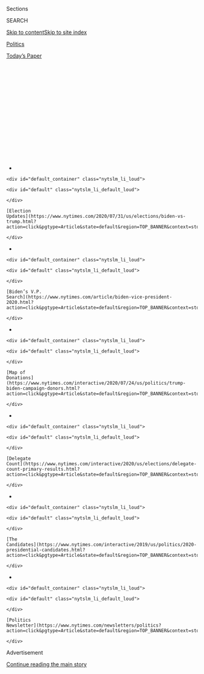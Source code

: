 <div id="app">

<div>

<div>

<div>

<div class="NYTAppHideMasthead css-1q2w90k e1suatyy0">

<div class="section css-ui9rw0 e1suatyy2">

<div class="css-eph4ug er09x8g0">

<div class="css-6n7j50">

</div>

<span class="css-1dv1kvn">Sections</span>

<div class="css-10488qs">

<span class="css-1dv1kvn">SEARCH</span>

</div>

[Skip to content](#site-content)[Skip to site
index](#site-index)

</div>

<div id="masthead-section-label" class="css-1wr3we4 eaxe0e00">

[Politics](https://www.nytimes.com/section/politics)

</div>

<div class="css-10698na e1huz5gh0">

</div>

</div>

<div id="masthead-bar-one" class="section hasLinks css-15hmgas e1csuq9d3">

<div class="css-uqyvli e1csuq9d0">

</div>

<div class="css-1uqjmks e1csuq9d1">

</div>

<div class="css-9e9ivx">

[](https://myaccount.nytimes.com/auth/login?response_type=cookie&client_id=vi)

</div>

<div class="css-1bvtpon e1csuq9d2">

[Today’s
Paper](https://www.nytimes.com/section/todayspaper)

</div>

</div>

</div>

</div>

<div data-aria-hidden="false">

<div id="site-content" data-role="main">

<div>

<div class="css-1aor85t" style="opacity:0.000000001;z-index:-1;visibility:hidden">

<div class="css-1hqnpie">

<div class="css-epjblv">

<span class="css-17xtcya">[Politics](/section/politics)</span><span class="css-x15j1o">|</span><span class="css-fwqvlz">Does
Vote-by-Mail Favor Democrats? No. It’s a False Argument by
Trump.</span>

</div>

<div class="css-k008qs">

<div class="css-1iwv8en">

<span class="css-18z7m18"></span>

<div>

</div>

</div>

<span class="css-1n6z4y">https://nyti.ms/2XlIonH</span>

<div class="css-1705lsu">

<div class="css-4xjgmj">

<div class="css-4skfbu" data-role="toolbar" data-aria-label="Social Media Share buttons, Save button, and Comments Panel with current comment count" data-testid="share-tools">

  - 
  - 
  - 
  - 
    
    <div class="css-6n7j50">
    
    </div>

  - 
  - 

</div>

</div>

</div>

</div>

</div>

</div>

<div id="NYT_TOP_BANNER_REGION" class="css-13pd83m">

<div>

<div id="styln-elections-notifications-menu" class="section interactive-content interactive-size-medium css-1edisqu">

<div class="css-17ih8de interactive-body">

<div class="nytslm_innerContainer" data-aria-live="polite">

<div class="nytslm_title">

</div>

  - 
    
    <div id="default_container" class="nytslm_li_loud">
    
    <div id="default" class="nytslm_li_default_loud">
    
    </div>
    
    [Election
    Updates](https://www.nytimes.com/2020/07/31/us/elections/biden-vs-trump.html?action=click&pgtype=Article&state=default&region=TOP_BANNER&context=storylines_menu)
    
    </div>

  - 
    
    <div id="default_container" class="nytslm_li_loud">
    
    <div id="default" class="nytslm_li_default_loud">
    
    </div>
    
    [Biden’s V.P.
    Search](https://www.nytimes.com/article/biden-vice-president-2020.html?action=click&pgtype=Article&state=default&region=TOP_BANNER&context=storylines_menu)
    
    </div>

  - 
    
    <div id="default_container" class="nytslm_li_loud">
    
    <div id="default" class="nytslm_li_default_loud">
    
    </div>
    
    [Map of
    Donations](https://www.nytimes.com/interactive/2020/07/24/us/politics/trump-biden-campaign-donors.html?action=click&pgtype=Article&state=default&region=TOP_BANNER&context=storylines_menu)
    
    </div>

  - 
    
    <div id="default_container" class="nytslm_li_loud">
    
    <div id="default" class="nytslm_li_default_loud">
    
    </div>
    
    [Delegate
    Count](https://www.nytimes.com/interactive/2020/us/elections/delegate-count-primary-results.html?action=click&pgtype=Article&state=default&region=TOP_BANNER&context=storylines_menu)
    
    </div>

  - 
    
    <div id="default_container" class="nytslm_li_loud">
    
    <div id="default" class="nytslm_li_default_loud">
    
    </div>
    
    [The
    Candidates](https://www.nytimes.com/interactive/2019/us/politics/2020-presidential-candidates.html?action=click&pgtype=Article&state=default&region=TOP_BANNER&context=storylines_menu)
    
    </div>

  - 
    
    <div id="default_container" class="nytslm_li_loud">
    
    <div id="default" class="nytslm_li_default_loud">
    
    </div>
    
    [Politics
    Newsletter](https://www.nytimes.com/newsletters/politics?action=click&pgtype=Article&state=default&region=TOP_BANNER&context=storylines_menu)
    
    </div>

</div>

</div>

</div>

</div>

</div>

<div id="top-wrapper" class="css-1sy8kpn">

<div id="top-slug" class="css-l9onyx">

Advertisement

</div>

[Continue reading the main
story](#after-top)

<div class="ad top-wrapper" style="text-align:center;height:100%;display:block;min-height:250px">

<div id="top" class="place-ad" data-position="top" data-size-key="top">

</div>

</div>

<div id="after-top">

</div>

</div>

<div>

<div id="sponsor-wrapper" class="css-1hyfx7x">

<div id="sponsor-slug" class="css-19vbshk">

Supported by

</div>

[Continue reading the main
story](#after-sponsor)

<div id="sponsor" class="ad sponsor-wrapper" style="text-align:center;height:100%;display:block">

</div>

<div id="after-sponsor">

</div>

</div>

<div class="css-186x18t">

News Analysis

</div>

<div class="css-1vkm6nb ehdk2mb0">

# Does Vote-by-Mail Favor Democrats? No. It’s a False Argument by Trump.

</div>

Even some Republican officials, disagreeing with the president, say that
vote-by-mail has not hurt the G.O.P. in elections.

<div class="css-79elbk" data-testid="photoviewer-wrapper">

<div class="css-z3e15g" data-testid="photoviewer-wrapper-hidden">

</div>

<div class="css-1a48zt4 ehw59r15" data-testid="photoviewer-children">

![<span class="css-16f3y1r e13ogyst0" data-aria-hidden="true">Workers
sorted vote-by-mail ballots for the presidential primary in Renton,
Wash., last month. The state conducts its elections entirely by
mail.</span><span class="css-cnj6d5 e1z0qqy90" itemprop="copyrightHolder"><span class="css-1ly73wi e1tej78p0">Credit...</span><span><span>Jason
Redmond/Agence France-Presse — Getty
Images</span></span></span>](https://static01.nyt.com/images/2020/04/09/us/politics/09votebymail-favortism/09votebymail-favortism-articleLarge-v2.jpg?quality=75&auto=webp&disable=upscale)

</div>

</div>

<div class="css-18e8msd">

<div class="css-pdw9fk epjyd6m0">

<div class="css-1txwxcy ey68jwv0" data-aria-hidden="true">

[![Reid J.
Epstein](https://static01.nyt.com/images/2019/06/25/reader-center/author-reid-epstein/9e877853d8234217b58e5762253aa771-thumbLarge.png
"Reid J. Epstein")](https://www.nytimes.com/by/reid-j-epstein)[![Stephanie
Saul](https://static01.nyt.com/images/2020/02/06/reader-center/author-stephanie-saul/author-stephanie-saul-thumbLarge.png
"Stephanie Saul")](https://www.nytimes.com/by/stephanie-saul)

</div>

<div class="css-1baulvz">

By [<span class="css-1baulvz" itemprop="name">Reid J.
Epstein</span>](https://www.nytimes.com/by/reid-j-epstein) and
[<span class="css-1baulvz last-byline" itemprop="name">Stephanie
Saul</span>](https://www.nytimes.com/by/stephanie-saul)

</div>

</div>

  - 
    
    <div class="css-ld3wwf e16638kd2">
    
    Published April 10, 2020Updated July 31,
    2020
    
    </div>

  - 
    
    <div class="css-4xjgmj">
    
    <div class="css-pvvomx" data-role="toolbar" data-aria-label="Social Media Share buttons, Save button, and Comments Panel with current comment count" data-testid="share-tools">
    
      - 
      - 
      - 
      - 
        
        <div class="css-6n7j50">
        
        </div>
    
      - 
      - 
    
    </div>
    
    </div>

</div>

</div>

<div class="section meteredContent css-1r7ky0e" name="articleBody" itemprop="articleBody">

<div class="css-1fanzo5 StoryBodyCompanionColumn">

<div class="css-53u6y8">

President Trump said that if the United States switched to all-[mail
voting](https://www.nytimes.com/2020/07/31/us/politics/trump-mail-voting-fraud.html),
“you’d never have a Republican elected in this country again.”

The G.O.P. speaker of the House in Georgia said an all-mail election
would be “[extremely devastating to
Republicans](https://www.ajc.com/news/state—regional-govt—politics/pressure-mounts-for-further-delay-georgia-may-primary-election/K1wboFdcY1z7xYt7pa11MO/).”

Representative Thomas Massie, a Kentucky Republican, [said universal
mail
voting](https://twitter.com/repthomasmassie/status/1242573156776378371)
would be “the end of our republic as we know it.”

Yet leading experts who have studied voting by mail say none of that is
true.

As with [false claims by Republicans about vote-by-mail
fraud](https://www.nytimes.com/article/mail-in-voting-explained.html),
there is no evidence to back up the argument from the right that
all-mail elections favor Democrats. But Mr. Trump and some of his allies
are warning that
[vote-by-mail](https://www.nytimes.com/2020/06/19/us/politics/nyc-vote-by-mail.html)
poses an existential threat to their party, in hopes of galvanizing
Republican opposition to a voting method that is widely seen as safer
than in-person voting in the era of the coronavirus.

</div>

</div>

<div class="css-1fanzo5 StoryBodyCompanionColumn">

<div class="css-53u6y8">

Five states — Colorado, Hawaii, Oregon, Utah and Washington — now have
[all-mail](https://www.ncsl.org/research/elections-and-campaigns/all-mail-elections.aspx)
elections, in which ballots are sent to every registered voter without
their having to request one. Others, like Arizona and California, allow
voters to add themselves to a permanent list of mail voters.

And there are also cases like Nebraska, which allows counties of less
than 10,000 people to mail ballots to all voters (many of them
Republicans) but forbids it in large urban areas (where many voters are
Democrats). Texas allows no-excuse absentee voting for people 65 or
older, another group that skews Republican.

None of these states have seen an appreciable shift favoring Democrats
that officials and experts attribute to mail voting. Here are a few
reasons.

## What happens to partisan turnout after a switch to mail voting?

Not much that hadn’t happened before.

The main argument by Mr. Trump and other Republicans is threefold:
Voting by mail is easier than going to the polls; more people will vote
if the process is easier; and when larger numbers of people vote, more
will vote for Democrats.

But in the states and counties that have transitioned to all-mail
voting, there has been little evidence of partisan advantage for either
side because of mail voting, said Robert Stein, a Rice University
professor who has helped put in place vote-by-mail systems.

</div>

</div>

<div class="css-1fanzo5 StoryBodyCompanionColumn">

<div class="css-53u6y8">

Amelia Showalter, who was the data analytics director for President
Barack Obama’s 2012 campaign, found in deeply reported studies of
[all-mail elections in Colorado
in 2014](https://www.voteathome.org/wp-content/uploads/2018/12/Colorado-2014-voter-turnout-study.pdf)
and [Utah
in 2016](https://docs.wixstatic.com/ugd/ef45f5_fcc651c4d4f1456b8340bb4c2cc0ca12.pdf)
that there were very slight partisan advantages in each
race.

<div id="NYT_MAIN_CONTENT_1_REGION" class="css-9tf9ac">

<div>

<div id="styln-nfldraft-updates-block" class="section interactive-content interactive-size-medium css-1ftcdic">

<div class="css-17ih8de interactive-body">

<div id="styln-briefing-block" data-asset-id="">

<div class="briefing-block-header-section">

# [Latest Updates: 2020 Election](https://www.nytimes.com/2020/07/31/us/elections/biden-vs-trump.html?action=click&pgtype=Article&state=default&region=MAIN_CONTENT_1&context=storylines_live_updates)

<div class="briefing-block-ts">

Updated 2020-08-01T01:26:45.732Z

</div>

</div>

  - [Kamala Harris, a top vice-presidential contender, confronts double
    standards.](https://www.nytimes.com/2020/07/31/us/elections/biden-vs-trump.html?action=click&pgtype=Article&state=default&region=MAIN_CONTENT_1&context=storylines_live_updates#link-29fdff45)
  - [Karen Bass and Susan Rice are rising on Biden’s vice-presidential
    shortlist.](https://www.nytimes.com/2020/07/31/us/elections/biden-vs-trump.html?action=click&pgtype=Article&state=default&region=MAIN_CONTENT_1&context=storylines_live_updates#link-13ec3d9c)
  - [Trump says Russian bounties to kill U.S. troops ‘never took
    place.’](https://www.nytimes.com/2020/07/31/us/elections/biden-vs-trump.html?action=click&pgtype=Article&state=default&region=MAIN_CONTENT_1&context=storylines_live_updates#link-49e9a016)

<div class="briefing-block-footer">

<div class="briefing-block-footer-meta">

[See more
updates](https://www.nytimes.com/2020/07/31/us/elections/biden-vs-trump.html?action=click&pgtype=Article&state=default&region=MAIN_CONTENT_1&context=storylines_live_updates)

</div>

</div>

</div>

</div>

</div>

</div>

</div>

The Colorado study found that Republicans outperformed their predicted
turnout in 2014 by a slightly higher margin than did Democrats. The
G.O.P.’s candidate for Senate, Cory Gardner, ousted the Democratic
incumbent, Senator Mark Udall, and [Republicans won three of the four
other statewide races on the
ballot](https://www.nytimes.com/elections/2014/colorado-elections).

Two years later, in Utah, Democrats gained an equally slight advantage
in counties that had switched to all-mail voting.

Both states saw overall turnout increase — especially among those voters
considered least likely to participate in the elections.

“That was a more noticeable effect among low-propensity voters,” Ms.
Showalter said. “These are people who aren’t the die-hards who are going
to vote in every election. They’re not going to vote in every partisan
primary.”

Even before the coronavirus emerged as a global threat, Democrats had
generally favored ways to expand access to voting by mail, while
Republicans frequently argued in favor of tightening voter
identification and registration requirements, claiming without evidence
that easing restrictions invited voter fraud.

This wasn’t always the case. Republicans in Florida and Arizona, states
with large populations of retirees, who tend to skew Republican, have
pushed for years to expand vote-by-mail.

</div>

</div>

<div class="css-1fanzo5 StoryBodyCompanionColumn">

<div class="css-53u6y8">

Thad Kousser, the chairman of the political science department at the
University of California, San Diego, said that voting by mail in
California was historically seen as especially helpful to older people
and rural voters, who are more likely to be Republican. He called Mr.
Trump’s statements a “gross exaggeration of any partisan effect we’re
likely to see.”

“There are still Republicans elected in many of the areas that have
voting by mail,” Dr. Kousser said. “Democrats and Republicans alike
appreciate this option.”

## So, what difference does universal vote-by-mail make?

Ms. Showalter’s studies of Colorado and Utah found that mailing ballots
to all voters did tend to increase turnout. And Oregon and Washington,
the states that pioneered all-mail elections, have long been among the
highest-turnout states in presidential elections.

A 2013 study of voters in Washington by professors at Yale and the
University of California, San Diego, found that voting by mail increased
turnout by two to four percentage points, with low-participating voters
more likely to be influenced than others.

But it was impossible to tell whether those voters were Republicans or
Democrats, according to one of the study’s authors, Gregory Huber, a
professor of political science at Yale.

“Whether the marginal nonvoter — the person induced to vote by the
availability of vote-by-mail — is Democrat or Republican is less clear,”
Dr. Huber said in an email, referring to voters who are ambivalent about
the process and decide based on outside events.

Filling out a ballot at home also affords people more time to think
about their vote. Research by Dr. Stein, the Rice University professor,
found that voters spent about three and a half minutes when they went to
a voting booth, but took about two days to complete a ballot they had
received at home.

</div>

</div>

<div class="css-1fanzo5 StoryBodyCompanionColumn">

<div class="css-53u6y8">

“Vote-by-mail has a way of affecting voter turnout in a way that we
don’t always think about,” he said. “It increases turnout and
attention for races that you would expect people would not vote for,
like county judges and people you’ve never heard of.”

## Does vote-by-mail favor Democrats?

Charles Stewart III, a professor of political science at the
Massachusetts Institute of Technology, said the evidence so far on which
party benefits had been inconclusive, citing numbers from the 2016 North
Carolina election showing that Republicans were more likely to vote by
mail than Democrats.

Ms. Showalter found the biggest turnout difference in all-mail elections
came among people who were the least likely to vote. These voters tend
to pay the least attention to politics and are the most ideologically
flexible.

In fact, all-mail voting makes some Democrats nervous. One reason is the
finding in some studies that black and Latino voters — two key groups in
the party’s base — are less likely to embrace mail voting than white
voters.

Dr. Kousser pointed to a survey of California voters that revealed
differences along racial and ethnic lines in voting by mail, with black
and Latino voters about five percentage points less likely to favor it
than white voters.

“Vote-by-mail is a little less popular as an option among Latino and
African-Americans than whites and Asian-Americans,” Dr. Kousser said.
“The N.A.A.C.P. has said they’re concerned about a shift to only
vote-by-mail.”

As for the party’s younger voters, they tend to be more transient — less
likely to have a current address on file with elections authorities.

</div>

</div>

<div class="css-1fanzo5 StoryBodyCompanionColumn">

<div class="css-53u6y8">

“There is justified concern that Democratic-leaning voters may be
disadvantaged through vote-by-mail systems,” said Brian Dunn, an Obama
campaign alumnus who is a founder of Deliver My Vote, which encourages
voters to sign up to receive mail ballots at home in states that allow
it. “People like caregivers, gig-sector employees or those working
multiple jobs may not update their address as they move, causing them to
lose their ability to vote safely and easily.”

This concern emerged recently during deliberations by the Maryland Board
of Elections over whether to conduct the state’s June 2 primary entirely
by mail.

The board decided to keep a limited number of polling places open after
Democratic legislative leaders, in a letter to Gov. Larry Hogan, a
Republican, objected to an all-mail format, raising concerns about its
potential impact on black voters.

“Most vote-by-mail states are overwhelmingly white,” the letter said,
then cited a 2011 study sponsored by the Pew Charitable Trusts that
found mandatory voting by mail reduced the chances that a person would
vote, particularly among urban voters, who were 50 percent less likely
to vote in an all-mail election.

## Why are some Republicans eager to adopt vote-by-mail?

Despite Mr. Trump’s opposition, there is ample Republican support for
transitioning to mail elections.

In Ohio, the state’s top Republican officials, Gov. Mike DeWine and
Frank LaRose, the secretary of state, [recorded a video this week
promoting the state’s first all-mail
elections](https://www.youtube.com/watch?v=gYliBlyROxo&feature=youtu.be)
later this month.

“I reject this notion that I think comes from days gone by, when people
say it’s not good for Republicans when there’s high turnout,” Mr. LaRose
said in an interview on Thursday. “The highest turnout presidential
election we ever had was 2016. The highest turnout gubernatorial
election we ever had was 2018.”

</div>

</div>

<div class="css-1fanzo5 StoryBodyCompanionColumn">

<div class="css-53u6y8">

Kim Wyman, the Republican secretary of state in Washington, pushed for
mail elections as a local official. She said she didn’t believe that
voting by mail helped either party in her state.

“There would be those who say, ‘You haven’t elected a Republican
governor since 1980 in Washington,’ and our state certainly leans blue
in terms of outcome,” Ms. Wyman said in an interview. “But I think if
you do a deeper drive, we’re a purple state. I think a lot of those
elections were won and lost with very small margins.”

“When you look at states that are vote by mail, you have a mix of blue
and red and states,” she said. “Utah is pretty red.”

Michael Meyers, a Republican whose data firm, TargetPoint Consulting,
has guided G.O.P. presidential campaigns since 2004, said Republican
data and voter contact programs were superior to what Democrats had,
meaning all-mail elections could be advantageous for conservatives.

“Every time we do something that scares Republicans, that makes voting
easier to do, we tend to freak out about it and then figure out a way to
level the playing field,” Mr. Meyers said. “In some respect I think
there is some advantage to it. While I am concerned about voter fraud
and security, on straight mechanics, it doesn’t scare me that
much.”

</div>

</div>

<div>

</div>

</div>

<div>

</div>

<div>

</div>

<div id="NYT_BELOW_MAIN_CONTENT_REGION">

<div>

<div id="STLYN_guide_v1_STYLN_guide_a" class="section css-l08pwh interactive-content interactive-size-medium">

<div class="css-17ih8de interactive-body">

<div class="g-story g-freebird g-max-limit" data-preview-slug="styln-scroll-guide">

</div>

<div id="g-electionguide-id" class="g-electionguide">

<div class="g-electionguide-container">

<div class="g-electionguide-wrapper">

<div class="g-electionguide-logo">

</div>

# Our 2020 Election Guide

Updated July 31, 2020

  - 
    
    -----
    
    ## The Latest
    
      - President Trump’s assault on the Postal Service is intersecting
        with his attacks on mail-in voting. [Voting rights groups say it
        is a recipe for
        disaster.](https://www.nytimes.com/2020/07/31/us/politics/trump-usps-mail-delays.html?action=click&pgtype=Article&state=default&region=BELOW_MAIN_CONTENT&context=storylines_guide)

  - 
    
    -----
    
    ## Biden’s V.P. Search
    
      - [Here are 13
        women](https://www.nytimes.com/article/biden-vice-president-2020.html?action=click&pgtype=Article&state=default&region=BELOW_MAIN_CONTENT&context=storylines_guide)
        who have been under consideration to be Joe Biden’s running
        mate, and why each might be chosen — and might not be.

  - 
    
    -----
    
    ## Keep Up With Our Coverage
    
      - Get an
        [email](https://www.nytimes.com/newsletters/politics?action=click&pgtype=Article&state=default&region=BELOW_MAIN_CONTENT&context=storylines_guide)
        recapping the day’s news
    
    <!-- end list -->
    
      - Download our mobile app on
        [iOS](https://apps.apple.com/us/app/nytimes/id284862083?ls=1&mat_click_id=5c79ae7455014fd1bd66b5610c05b8f2-20191112-16948&referrer=mat_click_id%3D5c79ae7455014fd1bd66b5610c05b8f2-20191112-16948%26link_click_id%3D722930677036718082)
        and
        [Android](http://a.localytics.com/android?id=com.nytimes.android&referrer=utm_source%3Dother_nyt_mobile_web%26utm_medium%3DWeb%2520page%26utm_term%3DGeneral%2520Mobile%2520Page%26utm_campaign%3DNYT%2520Mobile%2520General%2520Page)
        and turn on Breaking News and Politics alerts

</div>

</div>

</div>

</div>

</div>

</div>

</div>

<div>

</div>

<div>

<div id="bottom-wrapper" class="css-1ede5it">

<div id="bottom-slug" class="css-l9onyx">

Advertisement

</div>

[Continue reading the main
story](#after-bottom)

<div id="bottom" class="ad bottom-wrapper" style="text-align:center;height:100%;display:block;min-height:90px">

</div>

<div id="after-bottom">

</div>

</div>

</div>

</div>

</div>

## Site Index

<div>

</div>

## Site Information Navigation

  - [© <span>2020</span> <span>The New York Times
    Company</span>](https://help.nytimes.com/hc/en-us/articles/115014792127-Copyright-notice)

<!-- end list -->

  - [NYTCo](https://www.nytco.com/)
  - [Contact
    Us](https://help.nytimes.com/hc/en-us/articles/115015385887-Contact-Us)
  - [Work with us](https://www.nytco.com/careers/)
  - [Advertise](https://nytmediakit.com/)
  - [T Brand Studio](http://www.tbrandstudio.com/)
  - [Your Ad
    Choices](https://www.nytimes.com/privacy/cookie-policy#how-do-i-manage-trackers)
  - [Privacy](https://www.nytimes.com/privacy)
  - [Terms of
    Service](https://help.nytimes.com/hc/en-us/articles/115014893428-Terms-of-service)
  - [Terms of
    Sale](https://help.nytimes.com/hc/en-us/articles/115014893968-Terms-of-sale)
  - [Site
    Map](https://spiderbites.nytimes.com)
  - [Help](https://help.nytimes.com/hc/en-us)
  - [Subscriptions](https://www.nytimes.com/subscription?campaignId=37WXW)

</div>

</div>

</div>

</div>
